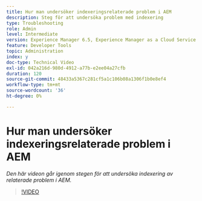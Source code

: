 ```yaml
---
title: Hur man undersöker indexeringsrelaterade problem i AEM
description: Steg för att undersöka problem med indexering
type: Troubleshooting
role: Admin
level: Intermediate
version: Experience Manager 6.5, Experience Manager as a Cloud Service
feature: Developer Tools
topic: Administration
index: y
doc-type: Technical Video
exl-id: 042a216d-980d-4912-a77b-e2ee04a27cfb
duration: 120
source-git-commit: 48433a5367c281cf5a1c106b08a1306f1b0e8ef4
workflow-type: tm+mt
source-wordcount: '36'
ht-degree: 0%

---
```


# Hur man undersöker indexeringsrelaterade problem i AEM

*Den här videon går igenom stegen för att undersöka indexering av relaterade problem i AEM.*

>[!VIDEO](https://video.tv.adobe.com/v/335465?quality=12&learn=on)
